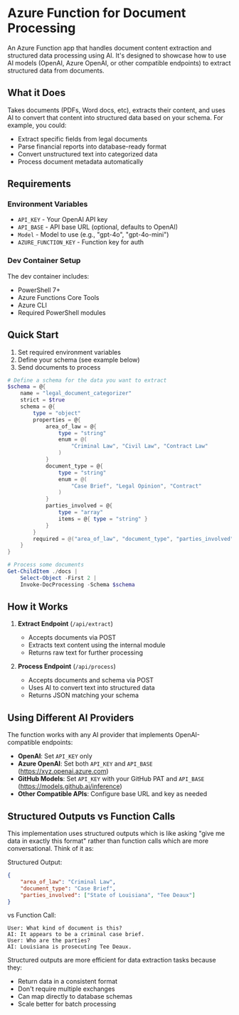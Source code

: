 # Azure Function for Document Processing

An Azure Function app that handles document content extraction and structured data processing using AI. It's designed to showcase how to use AI models (OpenAI, Azure OpenAI, or other compatible endpoints) to extract structured data from documents.

## What it Does

Takes documents (PDFs, Word docs, etc), extracts their content, and uses AI to convert that content into structured data based on your schema. For example, you could:
- Extract specific fields from legal documents
- Parse financial reports into database-ready format
- Convert unstructured text into categorized data
- Process document metadata automatically

## Requirements

### Environment Variables

- `API_KEY` - Your OpenAI API key
- `API_BASE` - API base URL (optional, defaults to OpenAI)
- `Model` - Model to use (e.g., "gpt-4o", "gpt-4o-mini")
- `AZURE_FUNCTION_KEY` - Function key for auth

### Dev Container Setup

The dev container includes:
- PowerShell 7+
- Azure Functions Core Tools
- Azure CLI
- Required PowerShell modules

## Quick Start

1. Set required environment variables
2. Define your schema (see example below)
3. Send documents to process

```powershell
# Define a schema for the data you want to extract
$schema = @{
    name = "legal_document_categorizer"
    strict = $true
    schema = @{
        type = "object"
        properties = @{
            area_of_law = @{
                type = "string"
                enum = @(
                    "Criminal Law", "Civil Law", "Contract Law"
                )
            }
            document_type = @{
                type = "string"
                enum = @(
                    "Case Brief", "Legal Opinion", "Contract"
                )
            }
            parties_involved = @{
                type = "array"
                items = @{ type = "string" }
            }
        }
        required = @("area_of_law", "document_type", "parties_involved")
    }
}

# Process some documents
Get-ChildItem ./docs |
    Select-Object -First 2 |
    Invoke-DocProcessing -Schema $schema
```

## How it Works

1. **Extract Endpoint** (`/api/extract`)
   - Accepts documents via POST
   - Extracts text content using the internal module
   - Returns raw text for further processing

2. **Process Endpoint** (`/api/process`)
   - Accepts documents and schema via POST
   - Uses AI to convert text into structured data
   - Returns JSON matching your schema

## Using Different AI Providers

The function works with any AI provider that implements OpenAI-compatible endpoints:

- **OpenAI**: Set `API_KEY` only
- **Azure OpenAI**: Set both `API_KEY` and `API_BASE` (https://xyz.openai.azure.com)
- **GitHub Models**: Set `API_KEY` with your GitHub PAT and `API_BASE` (https://models.github.ai/inference)
- **Other Compatible APIs**: Configure base URL and key as needed

## Structured Outputs vs Function Calls

This implementation uses structured outputs which is like asking "give me data in exactly this format" rather than function calls which are more conversational. Think of it as:

Structured Output:
```json
{
    "area_of_law": "Criminal Law",
    "document_type": "Case Brief",
    "parties_involved": ["State of Louisiana", "Tee Deaux"]
}
```

vs Function Call:
```
User: What kind of document is this?
AI: It appears to be a criminal case brief.
User: Who are the parties?
AI: Louisiana is prosecuting Tee Deaux.
```

Structured outputs are more efficient for data extraction tasks because they:
- Return data in a consistent format
- Don't require multiple exchanges
- Can map directly to database schemas
- Scale better for batch processing